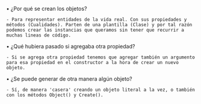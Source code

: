 • ¿Por qué se crean los objetos?

    - Para representar entidades de la vida real. Con sus propiedades y métodos (Cualidades). Parten de una plantilla (Clase) y por tal razón podemos crear las instancias que queramos sin tener que recurrir a muchas lineas de código.

• ¿Qué hubiera pasado si agregaba otra propiedad?

    - Si se agrega otra propiedad tenemos que agregar también un argumento para esa propiedad en el constructor a la hora de crear un nuevo objeto.

• ¿Se puede generar de otra manera algún objeto?

    - Sí, de manera 'casera' creando un objeto literal a la vez, o también con los métodos Object() y Create().